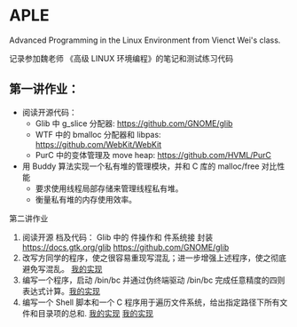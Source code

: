 # APLE
Advanced Programming in the Linux Environment from Vienct Wei's class.

记录参加魏老师 《高级 LINUX 环境编程》的笔记和测试练习代码

## 第一讲作业：
- 阅读开源代码：
    - Glib 中 g_slice 分配器: https://github.com/GNOME/glib
    - WTF 中的 bmalloc 分配器和 libpas: https://github.com/WebKit/WebKit
    - PurC 中的变体管理及 move heap: https://github.com/HVML/PurC
- 用 Buddy 算法实现一个私有堆的管理模块，并和 C 库的 malloc/free 对比性能
    - 要求使用线程局部存储来管理线程私有堆。
    - 衡量私有堆的内存使用效率。


第二讲作业
1. 阅读开源 档及代码：
    Glib 中的 件操作和 件系统接 封装
    https://docs.gtk.org/glib
    https://github.com/GNOME/glib
2. 改写方同学的程序，使之很容易重现写混乱；进一步增强上述程序，使之彻底避免写混乱。 [我的实现](https://github.com/edgar1470/APLE/blob/main/src/lecture01_memory_management/multi-process-concurent-write-to-one-same-file.c)
3. 编写一个程序，启动 /bin/bc 并通过伪终端驱动 /bin/bc 完成任意精度的四则表达式计算。[我的实现](https://github.com/edgar1470/APLE/blob/main/src/lecture02_filesystem/fake-bc.c)
4. 编写一个 Shell 脚本和一个 C 程序用于遍历文件系统，给出指定路径下所有文件和目录项的总和. [我的实现](https://github.com/edgar1470/APLE/blob/main/src/lecture02_filesystem/recursive-iterator-directory.sh) [我的实现](https://github.com/edgar1470/APLE/blob/main/src/lecture02_filesystem/recursive-iterator-directory.c)
